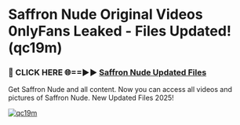 # Saffron Nude Original Videos 0nlyFans Leaked - Files Updated! (qc19m)

<h3>🔴 CLICK HERE 🌐==►► <a href="https://tinyurl.com/y5r63du9" rel="nofollow">Saffron Nude Updated Files</a></h3>

Get Saffron Nude and all content. Now you can access all videos and pictures of Saffron Nude. New Updated Files 2025!

[![qc19m](https://i.imgur.com/UVo9nyh.gif)](https://tinyurl.com/y5r63du9)
